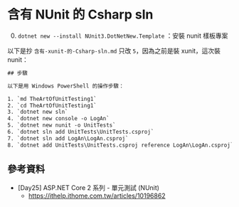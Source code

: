 # 含有 NUnit 的 Csharp sln


0. `dotnet new --install NUnit3.DotNetNew.Template` ：安裝 nunit 樣板專案


以下是抄 `含有-xunit-的-Csharp-sln.md` 只改 `5`，因為之前是裝 xunit，這次裝 nunit：


```txt
## 步驟

以下是用 Windows PowerShell 的操作步驟：

1. `md TheArtOfUnitTesting1`
2. `cd TheArtOfUnitTesting1`
3. `dotnet new sln`
4. `dotnet new console -o LogAn`
5. `dotnet new nunit -o UnitTests`   
6. `dotnet sln add UnitTests\UnitTests.csproj`
7. `dotnet sln add LogAn\LogAn.csproj`
8. `dotnet add UnitTests\UnitTests.csproj reference LogAn\LogAn.csproj`
```


## 參考資料

* [Day25] ASP.NET Core 2 系列 - 單元測試 (NUnit)
  * https://ithelp.ithome.com.tw/articles/10196862